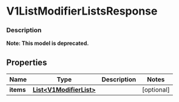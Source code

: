 
# V1ListModifierListsResponse

### Description


**Note: This model is deprecated.**

## Properties
Name | Type | Description | Notes
------------ | ------------- | ------------- | -------------
**items** | [**List&lt;V1ModifierList&gt;**](V1ModifierList.md) |  |  [optional]



